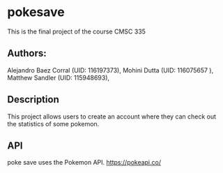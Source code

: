 # pokesave
This is the final project of the course CMSC 335

## Authors: 
Alejandro Baez Corral (UID: 116197373),
Mohini Dutta (UID: 116075657 ),
Matthew Sandler (UID: 115948693),

## Description
This project allows users to create an account where they can check out the statistics of some pokemon.

## API
poke save uses the Pokemon API.
https://pokeapi.co/

